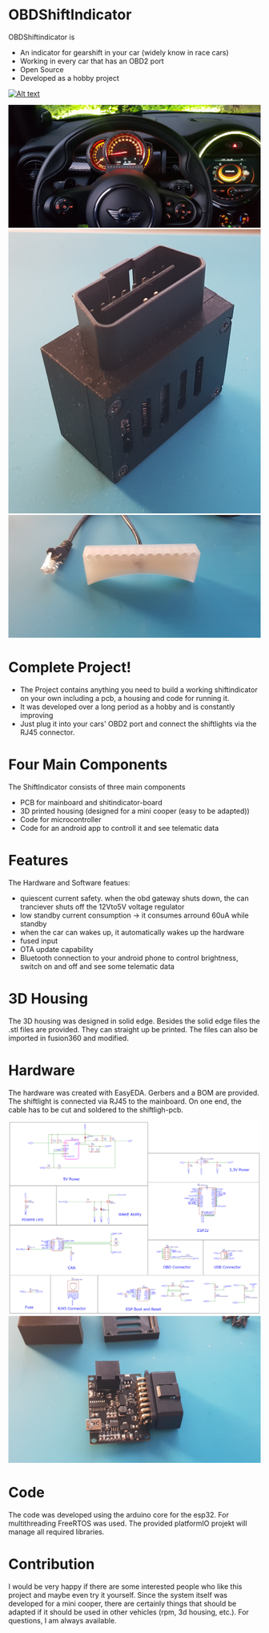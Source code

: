 # OBDShiftIndicator
OBDShiftindicator is 

  - An indicator for gearshift in your car (widely know in race cars)
  - Working in every car that has an OBD2 port
  - Open Source
  - Developed as a hobby project 

[![Alt text](https://img.youtube.com/vi/m7eosfVUVjs/0.jpg)](https://www.youtube.com/watch?v=m7eosfVUVjs)

![](Pictures/Mini.jpg)
![](Pictures/3DCase1.jpg)
![](Pictures/ShiftlightHousing.jpg)
# Complete Project!

  - The Project contains anything you need to build a working shiftindicator on your own including a pcb, a housing and code for running it.
  - It was developed over a long period as a hobby and is constantly improving
  - Just plug it into your cars' OBD2 port and connect the shiftlights via the RJ45 connector.
  

# Four Main Components

The ShiftIndicator consists of three main components

* PCB for mainboard and shitindicator-board
* 3D printed housing (designed for a mini cooper (easy to be adapted))
* Code for microcontroller
* Code for an android app to controll it and see telematic data

# Features
The Hardware and Software featues:
* quiescent current safety. when the obd gateway shuts down, the can tranciever shuts off the 12Vto5V voltage regulator
* low standby current consumption -> it consumes arround 60uA while standby
* when the car can wakes up, it automatically wakes up the hardware
* fused input
* OTA update capability
* Bluetooth connection to your android phone to control brightness, switch on and off and see some telematic data

# 3D Housing

The 3D housing was designed in solid edge. Besides the solid edge files the .stl files are provided. They can straight up be printed. 
The files can also be imported in fusion360 and modified.

# Hardware
The hardware was created with EasyEDA. Gerbers and a BOM are provided. The shiftlight is connected via RJ45 to the mainboard. On one end, the cable has to be cut and soldered to the shiftligh-pcb.

![](Pictures/Schematic.PNG)
![](Pictures/MainboardTop.jpg)
# Code

The code was developed using the arduino core for the esp32. For multithreading FreeRTOS was used. 
The provided platformIO projekt will manage all required libraries.


# Contribution
I would be very happy if there are some interested people who like this project and maybe even try it yourself. Since the system itself was developed for a mini cooper, there are certainly things that should be adapted if it should be used in other vehicles (rpm, 3d housing, etc.). For questions, I am always available.